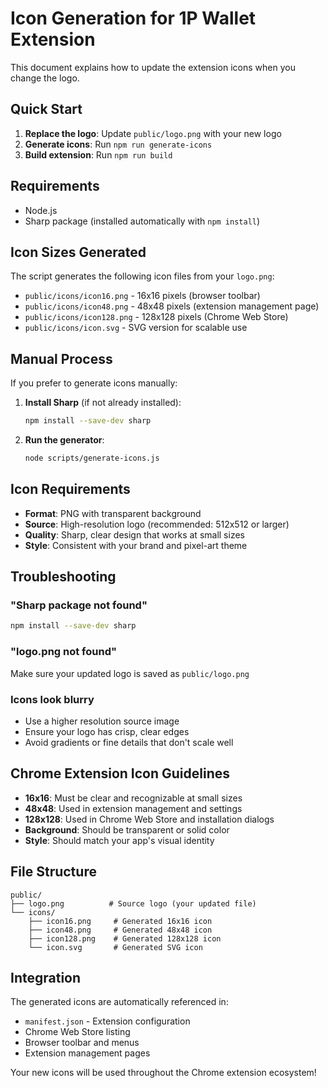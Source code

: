 # Icon Generation for 1P Wallet Extension

This document explains how to update the extension icons when you change the logo.

## Quick Start

1. **Replace the logo**: Update `public/logo.png` with your new logo
2. **Generate icons**: Run `npm run generate-icons`
3. **Build extension**: Run `npm run build`

## Requirements

- Node.js
- Sharp package (installed automatically with `npm install`)

## Icon Sizes Generated

The script generates the following icon files from your `logo.png`:

- `public/icons/icon16.png` - 16x16 pixels (browser toolbar)
- `public/icons/icon48.png` - 48x48 pixels (extension management page)
- `public/icons/icon128.png` - 128x128 pixels (Chrome Web Store)
- `public/icons/icon.svg` - SVG version for scalable use

## Manual Process

If you prefer to generate icons manually:

1. **Install Sharp** (if not already installed):
   ```bash
   npm install --save-dev sharp
   ```

2. **Run the generator**:
   ```bash
   node scripts/generate-icons.js
   ```

## Icon Requirements

- **Format**: PNG with transparent background
- **Source**: High-resolution logo (recommended: 512x512 or larger)
- **Quality**: Sharp, clear design that works at small sizes
- **Style**: Consistent with your brand and pixel-art theme

## Troubleshooting

### "Sharp package not found"
```bash
npm install --save-dev sharp
```

### "logo.png not found"
Make sure your updated logo is saved as `public/logo.png`

### Icons look blurry
- Use a higher resolution source image
- Ensure your logo has crisp, clear edges
- Avoid gradients or fine details that don't scale well

## Chrome Extension Icon Guidelines

- **16x16**: Must be clear and recognizable at small sizes
- **48x48**: Used in extension management and settings
- **128x128**: Used in Chrome Web Store and installation dialogs
- **Background**: Should be transparent or solid color
- **Style**: Should match your app's visual identity

## File Structure

```
public/
├── logo.png          # Source logo (your updated file)
└── icons/
    ├── icon16.png     # Generated 16x16 icon
    ├── icon48.png     # Generated 48x48 icon
    ├── icon128.png    # Generated 128x128 icon
    └── icon.svg       # Generated SVG icon
```

## Integration

The generated icons are automatically referenced in:
- `manifest.json` - Extension configuration
- Chrome Web Store listing
- Browser toolbar and menus
- Extension management pages

Your new icons will be used throughout the Chrome extension ecosystem!
